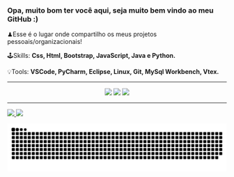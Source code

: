 ### Opa, muito bom ter você aqui, seja muito bem vindo ao meu GitHub :)


♟Esse é o lugar onde compartilho os meus projetos pessoais/organizacionais!

🕹️Skills: <strong> Css, Html, Bootstrap, JavaScript, Java e Python. </strong>

💡Tools: <strong> VSCode, PyCharm, Eclipse, Linux, Git, MySql Workbench, Vtex. </strong>

<hr>
<div align="center"> 
  <a href="https://www.instagram.com/arthurvalmeidaa/" target="_blank"><img src="https://img.shields.io/badge/-Instagram-%23E4405F?style=for-the-badge&logo=instagram&logoColor=white" target="_blank"></a>
  <a href="https://www.linkedin.com/in/arthurvalmeida/" target="_blank"><img src="https://img.shields.io/badge/-LinkedIn-%230077B5?style=for-the-badge&logo=linkedin&logoColor=white" target="_blank"></a> 
  <a href="https://api.whatsapp.com/send?phone=5583993433823&text=Ol%C3%A1%20Arthur%2C%20tudo%20bem%3F%20Vim%20pelo%20seu%20GitHub."><img src="https://img.shields.io/badge/Telegram-2CA5E0?style=for-the-badge&logo=telegram&logoColor=white"></a>
</div> 
<hr>
<div>
  <a href="https://github.com/ArthurAlmeida1">
  <img height="150em" src="https://github-readme-stats.vercel.app/api?username=ArthurAlmeida1&show_icons=true&theme=dark&include_all_commits=true&count_private=true"/>
  <img height="150em" src="https://github-readme-stats.vercel.app/api/top-langs/?username=ArthurAlmeida1&layout=compact&langs_count=7&theme=dark"/>
</div>

![Snake animation](https://github.com/ArthurAlmeida1/ArthurAlmeida1/blob/output/github-contribution-grid-snake.svg)
